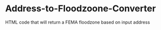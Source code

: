 # Address-to-Floodzoone-Converter
HTML code that will return a FEMA floodzone based on input address
